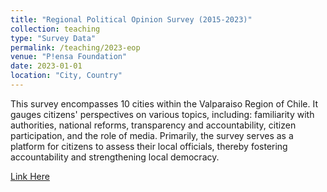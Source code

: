 ```yaml
---
title: "Regional Political Opinion Survey (2015-2023)"
collection: teaching
type: "Survey Data"
permalink: /teaching/2023-eop
venue: "P!ensa Foundation"
date: 2023-01-01
location: "City, Country"
---
```


This survey encompasses 10 cities within the Valparaiso Region of Chile. It gauges citizens' perspectives on various topics, including: familiarity with authorities, national reforms, transparency and accountability, citizen participation, and the role of media. Primarily, the survey serves as a platform for citizens to assess their local officials, thereby fostering accountability and strengthening local democracy. 

[Link Here](https://dataverse.harvard.edu/dataverse/EOP)
